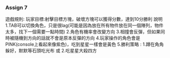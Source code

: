 ### Assign 7

遊戲規則:
玩家目標:射擊目標方塊，破壞方塊可以獲得分數，達到10分勝利
說明
1.TAB可以切換角色，只是很lag(可能是因為放在所有物件放在同一個陣列，物件太多，找下一個需要一點時間)
2.角色有機率會改變方向
3.相撞會反彈，但如果同時被隨機到方向的話就不會是原本反彈的方向
4.玩家操作的角色會是PINK(console上看起來像紫色)，吃到星星一樣會是黃色
5.勝利策略 : 1.蹲在角角躲好，默默等石頭吃光布   或   2.吃星星大殺四方

